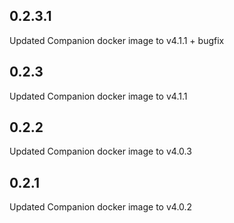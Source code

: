 ## 0.2.3.1
Updated Companion docker image to v4.1.1 + bugfix
## 0.2.3
Updated Companion docker image to v4.1.1

## 0.2.2
Updated Companion docker image to v4.0.3

## 0.2.1
Updated Companion docker image to v4.0.2
